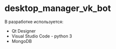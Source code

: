 # desktop_manager_vk_bot

В разработке используется:
* Qt Designer
* Visual Studio Code - python 3
* MongoDB

